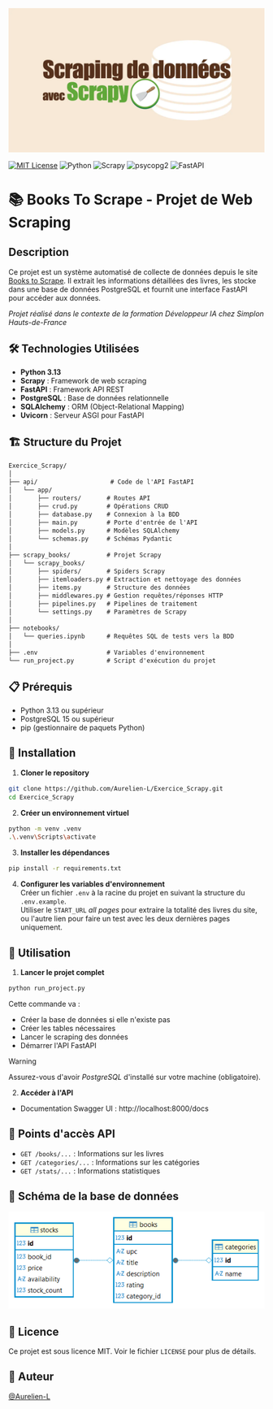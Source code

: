 ![banner](img/brief_banner.webp)

[![MIT License](https://img.shields.io/badge/License-MIT-green.svg)](https://choosealicense.com/licenses/mit/)
![Python](https://img.shields.io/badge/Python-3.13-blue)
![Scrapy](https://img.shields.io/badge/Scrapy-2.13-red)
![psycopg2](https://img.shields.io/badge/psycopg2-2.9-yellow)
![FastAPI](https://img.shields.io/badge/FastAPI-0.117-green)



# 📚 Books To Scrape - Projet de Web Scraping

## Description
Ce projet est un système automatisé de collecte de données depuis le site [Books to Scrape](https://books.toscrape.com/). Il extrait les informations détaillées des livres, les stocke dans une base de données PostgreSQL et fournit une interface FastAPI pour accéder aux données.

*Projet réalisé dans le contexte de la formation Développeur IA chez Simplon Hauts-de-France*

## 🛠️ Technologies Utilisées
- **Python 3.13**
- **Scrapy** : Framework de web scraping
- **FastAPI** : Framework API REST
- **PostgreSQL** : Base de données relationnelle
- **SQLAlchemy** : ORM (Object-Relational Mapping)
- **Uvicorn** : Serveur ASGI pour FastAPI

## 🏗️ Structure du Projet
```
Exercice_Scrapy/
│
├── api/                    # Code de l'API FastAPI
│   └── app/
│       ├── routers/       # Routes API
│       ├── crud.py        # Opérations CRUD
│       ├── database.py    # Connexion à la BDD
│       ├── main.py        # Porte d'entrée de l'API
│       ├── models.py      # Modèles SQLAlchemy
│       └── schemas.py     # Schémas Pydantic
│
├── scrapy_books/          # Projet Scrapy
│   └── scrapy_books/
│       ├── spiders/       # Spiders Scrapy
│       ├── itemloaders.py # Extraction et nettoyage des données
│       ├── items.py       # Structure des données
│       ├── middlewares.py # Gestion requêtes/réponses HTTP
│       ├── pipelines.py   # Pipelines de traitement
│       └── settings.py    # Paramètres de Scrapy
│
├── notebooks/
│   └── queries.ipynb      # Requêtes SQL de tests vers la BDD
│
├── .env                   # Variables d'environnement
└── run_project.py         # Script d'exécution du projet
```

## 📋 Prérequis
- Python 3.13 ou supérieur
- PostgreSQL 15 ou supérieur
- pip (gestionnaire de paquets Python)

## 🚀 Installation

1. **Cloner le repository**
```bash
git clone https://github.com/Aurelien-L/Exercice_Scrapy.git
cd Exercice_Scrapy
```

2. **Créer un environnement virtuel**
```bash
python -m venv .venv
.\.venv\Scripts\activate
```

3. **Installer les dépendances**
```bash
pip install -r requirements.txt
```

4. **Configurer les variables d'environnement**  
Créer un fichier `.env` à la racine du projet en suivant la structure du  `.env.example`.  
Utiliser le `START_URL` *all pages* pour extraire la totalité des livres du site, ou l'autre lien pour faire un test avec les deux dernières pages uniquement.

## 🎯 Utilisation

1. **Lancer le projet complet**
```bash
python run_project.py
```
Cette commande va :
- Créer la base de données si elle n'existe pas
- Créer les tables nécessaires
- Lancer le scraping des données
- Démarrer l'API FastAPI

>[!WARNING]
>Assurez-vous d'avoir *PostgreSQL* d'installé sur votre machine (obligatoire).

2. **Accéder à l'API**
- Documentation Swagger UI : http://localhost:8000/docs

## 📌 Points d'accès API

- `GET /books/...` : Informations sur les livres
- `GET /categories/...` : Informations sur les catégories
- `GET /stats/...` : Informations statistiques

## 💾 Schéma de la base de données

![schema_bdd](img/schema.png)  

## 📝 Licence
Ce projet est sous licence MIT. Voir le fichier `LICENSE` pour plus de détails.

## 👤 Auteur
[ @Aurelien-L ](https://github.com/Aurelien-L)
